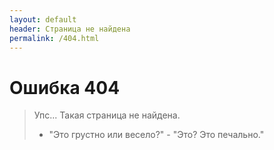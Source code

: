 ```yaml
---
layout: default
header: Страница не найдена
permalink: /404.html
---
```


# Ошибка 404

>Упс... Такая страница не найдена.
>- "Это грустно или весело?" - "Это? Это печально."
